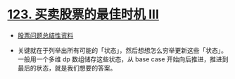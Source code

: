 # [123. 买卖股票的最佳时机 III](https://leetcode-cn.com/problems/best-time-to-buy-and-sell-stock-iii/)

+ [股票问题总结性资料](https://leetcode-cn.com/problems/best-time-to-buy-and-sell-stock-iii/solution/yi-ge-tong-yong-fang-fa-tuan-mie-6-dao-gu-piao-wen/)

+ 关键就在于列举出所有可能的「状态」，然后想想怎么穷举更新这些「状态」。一般用一个多维 dp 数组储存这些状态，从 base case 开始向后推进，推进到最后的状态，就是我们想要的答案。
  
```cpp

```
